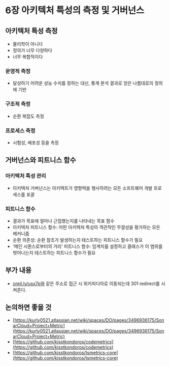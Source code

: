 # 6장 아키텍처 특성의 측정 및 거버넌스

## 아키텍처 특성 측정

- 물리학이 아니다
- 정의가 너무 다양하다
- 너무 복합적이다

### 운영적 측정

- 달성하기 어려운 성능 수치를 정하는 대신, 통계 분석 결과로 얻은 나름대로의 정의에 기반

### 구조적 측정

- 순환 복잡도 측정

### 프로세스 측정

- 시험성, 배포성 등을 측정

## 거버넌스와 피트니스 함수

### 아키텍처 특성 관리

- 아키텍처 거버넌스는 아키텍트가 영향력을 행사하려는 모든 소프트웨어 개발 프로세스를 포괄

### 피트니스 함수

- 결과가 목표에 얼마나 근접했는지를 나타내는 목표 함수
- 아키텍처 피트니스 함수: 어떤 아키텍처 특성의 객관적인 무결성을 평가하는 모든 메커니즘
- 순환 의존성: 순환 참조가 발생하는지 테스트하는 피트니스 함수가 필요
- ‘메인 시퀀스로부터의 거리’ 피트니스 함수: 임계치를 설정하고 클래스가 이 범위를 벗어나는지 테스트하는 피트니스 함수가 필요

## 부가 내용

- [oreil.ly/usx7p와](http://oreil.ly/usx7p와) 같은 주소로 접근 시 위키피디아로 이동되는데 301 redirect를 시켜준다.

## 논의하면 좋을 것

- [https://kurly0521.atlassian.net/wiki/spaces/DO/pages/3496936175/SonarCloud+Project+Metric](https://kurly0521.atlassian.net/wiki/spaces/DO/pages/3496936175/SonarCloud+Project+Metric)
- [https://github.com/kisstkondoros/codemetrics](https://github.com/kisstkondoros/codemetrics)
- [https://github.com/kisstkondoros/tsmetrics-core](https://github.com/kisstkondoros/tsmetrics-core)